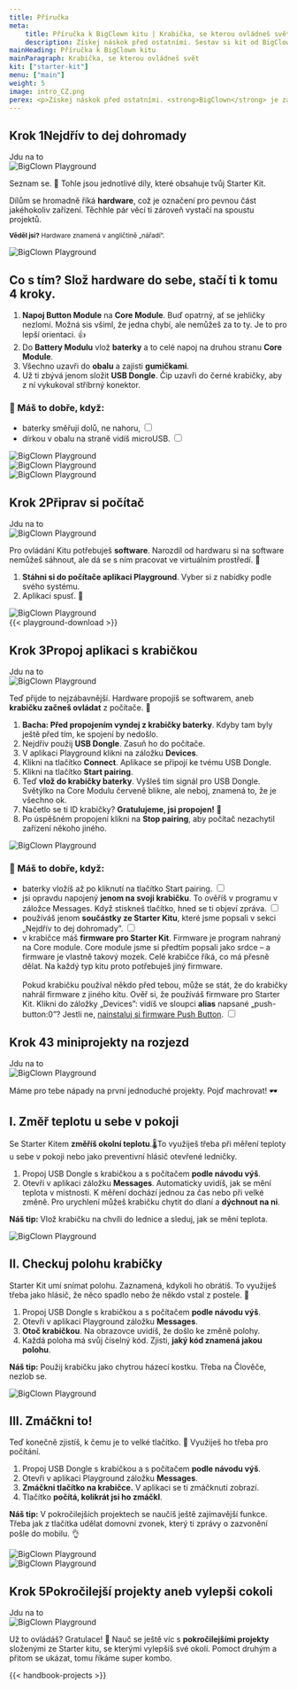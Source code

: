```yaml
---
title: Příručka
meta:
    title: Příručka k BigClown kitu | Krabička, se kterou ovládneš svět
    description: Získej náskok před ostatními. Sestav si kit od BigClown a vytvoř svůj vlastní IoT projekt. Máme příručku a rady pro budoucí digitální borce.
mainHeading: Příručka k BigClown kitu
mainParagraph: Krabička, se kterou ovládneš svět
kit: ["starter-kit"]
menu: ["main"]
weight: 5
image: intro_CZ.png
perex: <p>Získej náskok před ostatními. <strong>BigClown</strong> je zábavný nástroj, se kterým pochopíš a navrhneš <strong>internet věcí</strong> (IoT). To znamená, že ze všeho, třeba i ze svojí židle, vytvoříš chytré zařízení a <strong>propojíš ho se svým počítačem nebo mobilem</strong>. Díky tomu začneš digitálně vylepšovat svůj domov, třídu a klidně i celé město a svět.</p><p>Základní sadou pro začátek je <strong>Starter Kit</strong>, ale časem ho můžeš vylepšit o rozšiřující kity. Podívej se, jak postavíš své první chytré zařízení a jak vytvoříš projekty, kterými ohromíš kámoše, rodinu i nás. 👌</p>
---
```

<div class="collapsor__item">
<div class="collapsor__header">
<div class="row">
<div class = "col-md-6 align-self-center">
<h2><span>Krok 1</span>Nejdřív to dej dohromady</h2>
<span class = "button button--redtext">Jdu na to</span>
</div>
<div class = "col-md-6 align-self-center">
<img src="/_assets/images/starter-kit/2-ilustrace-devce-sestavuje-KIT-korektura.png" alt="BigClown Playground" style = "max-width:100%">
</div>
</div>
</div>

<div class="collapsor__body">
<div class="row">
<div class = "col-md-6 align-self-center">
<div class = "handbook__perex">
<p>Seznam se. 👋 Tohle jsou jednotlivé díly, které obsahuje tvůj Starter Kit.</p>
</div>
<p>Dílům se hromadně říká <strong>hardware</strong>, což je označení pro pevnou část jakéhokoliv zařízení. Těchhle pár věcí ti zároveň vystačí na spoustu projektů.</p>
<p><small><strong>Věděl jsi?</strong> Hardware znamená v angličtině „nářadí”.</small></p>
</div>
<div class = "col-md-6 align-self-center">
<img src="/_assets/images/starter-kit/3-infografika-dily-kitu.png" alt="BigClown Playground" style = "max-width:100%">
</div>
</div>

<div class="row">
<div class = "col-12">
<h2 class = "handbook__title">Co s tím? Slož hardware do sebe, stačí ti k tomu 4 kroky.</h2>
</div>
<div class = "col-md-6 align-self-center">
<ol>
<li><strong>Napoj Button Module</strong> na <strong>Core Module</strong>. Buď opatrný, ať se jehličky nezlomí. Možná sis všiml, že jedna chybí, ale nemůžeš za to ty. Je to pro lepší orientaci. 👍</li>
<li>Do <strong>Battery Modulu</strong> vlož <strong>baterky</strong> a to celé napoj na druhou stranu <strong>Core Module</strong>.</li>
<li>Všechno uzavři do <strong>obalu</strong> a zajisti <strong>gumičkami</strong>.</li>
<li>Už ti zbývá jenom složit <strong>USB Dongle</strong>. Čip uzavři do černé krabičky, aby z ní vykukoval stříbrný konektor.</li>
</ol>

<h3>🙌 Máš to dobře, když:</h3>
<ul class = "checklist">
<li>
<label class="checkbox">baterky směřují dolů, ne nahoru,
<input type="checkbox">
<span class="checkmark"></span>
</label>
</li>
<li>
<label class="checkbox">dírkou v obalu na straně vidíš microUSB.
<input type="checkbox">
<span class="checkmark"></span>
</label>
</li>
</ul>
</div>
<div class = "col-md-6 align-self-center">
<img src="/_assets/images/starter-kit/skladacka.gif" alt="BigClown Playground" style = "max-width:100%">
</div>

<div class = "col-md-6 align-self-center">
<img src="/_assets/images/starter-kit/mas-to-dobre-1.jpg" alt="BigClown Playground" style = "max-width:100%">
</div>
<div class = "col-md-6 align-self-center">
<img src="/_assets/images/starter-kit/mas-to-dobre-2.jpg" alt="BigClown Playground" style = "max-width:100%">
</div>
</div>
</div>
</div>


<div class="collapsor__item">
<div class="collapsor__header">
<div class="row">
<div class = "col-md-6 align-self-center">
<h2><span>Krok 2</span>Připrav si počítač</h2>
<span class = "button button--redtext">Jdu na to</span>
</div>
<div class = "col-md-6 align-self-center">
<img src="/_assets/images/starter-kit/4-ilustrace-kluk-u-PC-s-KITem.png" alt="BigClown Playground" style = "max-width:100%">
</div>
</div>

</div>

<div class="collapsor__body">
<div class="row">
<div class = "col-md-6 align-self-center ">
<div class = "handbook__perex">
<p>Pro ovládání Kitu potřebuješ <strong>software</strong>. Narozdíl od hardwaru si na software nemůžeš sáhnout, ale dá se s ním pracovat ve virtuálním prostředí. 🤖</p>
</div>
<ol>
<li><strong>Stáhni si do počítače aplikaci Playground</strong>. Vyber si z nabídky podle svého systému.</li>
<li>Aplikaci spusť. 🚀</li>
</ol>
</div>
<div class = "col-md-6 align-self-center text-center">
<img src="/_assets/images/starter-kit/gif-ikonka-playground.gif" alt="BigClown Playground" style = "max-width:100%">
</div>
<div class = "col-md-8 text-left">
{{< playground-download >}}
</div>
</div>

</div>
</div>

<div class="collapsor__item">
<div class="collapsor__header">
<div class="row">
<div class = "col-md-6 align-self-center">
<h2><span>Krok 3</span>Propoj aplikaci s krabičkou</h2>
<span class = "button button--redtext">Jdu na to</span>
</div>
<div class = "col-md-6 align-self-center">
<img src="/_assets/images/starter-kit/5-ilustrace-kluk-zapojuje-Dongle.png" alt="BigClown Playground" style = "max-width:100%">
</div>
</div>

</div>

<div class="collapsor__body">
<div class="row justify-content-center">
<div class = "col-md-8 text-center">
<div class = "handbook__perex">
<p>Teď přijde to nejzábavnější. Hardware propojíš se softwarem, aneb <strong>krabičku začneš ovládat</strong> z počítače. 🤘</p>
</div>
</div>
</div>
<div class="row">
<div class = "col-md-6">
<ol>
<li><strong>Bacha: Před propojením vyndej z krabičky baterky</strong>. Kdyby tam byly ještě před tím, ke spojení by nedošlo.</li>
<li>Nejdřív použij <strong>USB Dongle</strong>. Zasuň ho do počítače.</li>
<li>V aplikaci Playground klikni na záložku <strong>Devices</strong>.</li>
<li>Klikni na tlačítko <strong>Connect</strong>. Aplikace se připojí ke tvému USB Dongle.</li>
<li>Klikni na tlačítko <strong>Start pairing</strong>.</li>
<li>Teď <strong>vlož do krabičky baterky</strong>. Vyšleš tím signál pro USB Dongle. Světýlko na Core Modulu červeně blikne, ale neboj, znamená to, že je všechno ok.</li>
<li>Načetlo se ti ID krabičky? <strong>Gratulujeme, jsi propojen!</strong> 👏</li>
<li>Po úspěšném propojení klikni na <strong>Stop pairing</strong>, aby počítač nezachytil zařízení někoho jiného.</li>
</ol>
</div>
<div class = "col-md-6">
<img src="/_assets/images/starter-kit/connect-gif.gif" alt="BigClown Playground" style = "max-width:100%">
</div>
</div>
<div class="row">
<div class = "col-md-8">
<h3>🙌 Máš to dobře, když:</h3>
<ul class = "checklist">
<li>
<label class="checkbox">baterky vložíš až po kliknutí na tlačítko Start pairing.
<input type="checkbox">
<span class="checkmark"></span>
</label>
</li>
<li>
<label class="checkbox">jsi opravdu napojený <strong>jenom na svoji krabičku</strong>. To ověříš v programu v záložce Messages. Když stiskneš tlačítko, hned se ti objeví zpráva.
<input type="checkbox">
<span class="checkmark"></span>
</label>
</li>
<li>
<label class="checkbox">používáš jenom <strong>součástky ze Starter Kitu</strong>, které jsme popsali v sekci  „Nejdřív to dej dohromady”.
<input type="checkbox">
<span class="checkmark"></span>
</label>
</li>
<li>
<label class="checkbox">v krabičce máš <strong>firmware pro Starter Kit</strong>. Firmware je program nahraný na Core module. Core module jsme si předtím popsali jako srdce – a firmware je vlastně takový mozek. Celé krabičce říká, co má přesně dělat. Na každý typ kitu proto potřebuješ jiný firmware.<br/><br/>
Pokud krabičku používal někdo před tebou, může se stát, že do krabičky nahrál firmware z jiného kitu. Ověř si, že používáš firmware pro Starter Kit. Klikni do záložky „Devices”: vidíš ve sloupci <strong>alias</strong> napsané „push-button:0”? Jestli ne, <a href = "/cs/academy/jak-nahrat-firmware/">nainstaluj si firmware Push Button</a>.
<input type="checkbox">
<span class="checkmark"></span>
</label>
</li>
</ul>
</div>
</div>
</div>
</div>


<div class="collapsor__item">
<div class="collapsor__header">
<div class="row">
<div class = "col-md-6 align-self-center">
<h2><span>Krok 4</span>3 miniprojekty na rozjezd</h2>
<span class = "button button--redtext">Jdu na to</span>
</div>
<div class = "col-md-6 align-self-center">
<img src="/_assets/images/starter-kit/6-ilustrace-devce-meri-teplotu.png" alt="BigClown Playground" style = "max-width:100%">
</div>
</div>

</div>

<div class="collapsor__body">
<div class="row justify-content-center">
<div class = "col-md-9 handbook__perex text-center">
<p>Máme pro tebe nápady na první jednoduché projekty. Pojď machrovat! 🕶️</p>
</div>
</div>
<div class="row">
<div class = "col-12">
<h2 class = "handbook__title">I. Změř teplotu u sebe v pokoji</h2>
</div>
<div class = "col-md-6">

<p>Se Starter Kitem <strong>změříš okolní teplotu</strong>.🌡To využiješ třeba při měření teploty u sebe v pokoji nebo jako preventivní hlásič otevřené ledničky.</p>

<ol>
<li>Propoj USB Dongle s krabičkou a s počítačem <strong>podle návodu výš</strong>.</li>
<li>Otevři v aplikaci záložku <strong>Messages</strong>. Automaticky uvidíš, jak se mění teplota v místnosti. K měření dochází jednou za čas nebo při velké změně. Pro urychlení můžeš krabičku chytit do dlaní a <strong>dýchnout na ni</strong>.</li>
</ol>
<p><strong>Náš tip:</strong> Vlož krabičku na chvíli do lednice a sleduj, jak se mění teplota.</p>

</div>
<div class = "col-md-6">
<img src="/_assets/images/starter-kit/mereni-dechu.png" alt="BigClown Playground" style = "max-width:100%">
</div>
</div>

<div class="row">
<div class = "col-12 ">
<h2 class = "handbook__title">II. Checkuj polohu krabičky</h2>
</div>
<div class = "col-md-6">
<p>Starter Kit umí snímat polohu. Zaznamená, kdykoli ho obrátíš. To využiješ třeba jako hlásič, že něco spadlo nebo že někdo vstal z postele. 🖖</p>
<ol>
<li>Propoj USB Dongle s krabičkou a s počítačem <strong>podle návodu výš</strong>.</li>
<li>Otevři v aplikaci Playground záložku <strong>Messages</strong>.</li>
<li><strong>Otoč krabičkou</strong>. Na obrazovce uvidíš, že došlo ke změně polohy.</li>
<li>Každá poloha má svůj číselný kód. Zjisti, <strong>jaký kód znamená jakou polohu</strong>.</li>
</ol>
<p><strong>Náš tip:</strong> Použij krabičku jako chytrou házecí kostku. Třeba na Člověče, nezlob se.</p>
</div>
<div class = "col-md-6">
<img src="/_assets/images/starter-kit/zmena-polohy.png" alt="BigClown Playground" style = "max-width:100%">
</div>
</div>

<div class="row">
<div class = "col-12">
<h2 class = "handbook__title">III. Zmáčkni to!</h2>
</div>
<div class = "col-md-6">
<p>Teď konečně zjistíš, k čemu je to velké tlačítko. 🤔 Využiješ ho třeba pro počítání.</p>
<ol>
<li>Propoj USB Dongle s krabičkou a s počítačem <strong>podle návodu výš</strong>.</li>
<li>Otevři v aplikaci Playground záložku <strong>Messages</strong>.</li>
<li><strong>Zmáčkni tlačítko na krabičce.</strong> V aplikaci se ti zmáčknutí zobrazí. </li>
<li>Tlačítko <strong>počítá, kolikrát jsi ho zmáčkl</strong>.</li>
</ol>
<p><strong>Náš tip:</strong> V pokročilejších projektech se naučíš ještě zajímavější funkce. Třeba jak z tlačítka udělat domovní zvonek, který ti zprávy o zazvonění pošle do mobilu. 👌</p>

</div>
<div class = "col-md-6">
<img src="/_assets/images/starter-kit/pocitani-akce.png" alt="BigClown Playground" style = "max-width:100%">
</div>
</div>

<div class="row justify-content-center">
<div class = "col-md-8">
<img src="/_assets/images/starter-kit/9-komiks.png" alt="BigClown Playground" style = "max-width:100%">
</div>
</div>
</div>
</div>

<div class="collapsor__item">
<div class="collapsor__header">
<div class="row">
<div class = "col-md-6 align-self-center">
<h2><span>Krok 5</span>Pokročilejší projekty aneb vylepši cokoli</h2>
<span class = "button button--redtext">Jdu na to</span>
</div>
<div class = "col-md-6 align-self-center">
<img src="/_assets/images/starter-kit/7-ilustrace-kluk-sestavuje-zvonek.png" alt="BigClown Playground" style = "max-width:100%">
</div>
</div>

</div>

<div class="collapsor__body">
<div class="row justify-content-center">
<div class = "col-md-8 handbook__perex text-center">
<p>Už to ovládáš? Gratulace! 👏 Nauč se ještě víc s <strong>pokročilejšími projekty</strong> složenými ze Starter kitu, se kterými vylepšíš své okolí. Pomoct druhým a přitom se ukázat, tomu říkáme super kombo.</p>
</div>
</div>

{{< handbook-projects >}}
</div>
</div>

